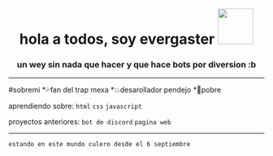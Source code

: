 <h1 align="center">hola a todos, soy evergaster <img src="[https://static.wikia.nocookie.net/helltaker/images/5/51/Modeus1Idle.png/revision/latest?cb=20230512155516](https://images-wixmp-ed30a86b8c4ca887773594c2.wixmp.com/f/27e075fd-0c5a-40b4-870b-0c1abefe9823/dfntuen-dc8b7329-621d-47a7-842a-0845f4976a9d.png?token=eyJ0eXAiOiJKV1QiLCJhbGciOiJIUzI1NiJ9.eyJzdWIiOiJ1cm46YXBwOjdlMGQxODg5ODIyNjQzNzNhNWYwZDQxNWVhMGQyNmUwIiwiaXNzIjoidXJuOmFwcDo3ZTBkMTg4OTgyMjY0MzczYTVmMGQ0MTVlYTBkMjZlMCIsIm9iaiI6W1t7InBhdGgiOiJcL2ZcLzI3ZTA3NWZkLTBjNWEtNDBiNC04NzBiLTBjMWFiZWZlOTgyM1wvZGZudHVlbi1kYzhiNzMyOS02MjFkLTQ3YTctODQyYS0wODQ1ZjQ5NzZhOWQucG5nIn1dXSwiYXVkIjpbInVybjpzZXJ2aWNlOmZpbGUuZG93bmxvYWQiXX0.2FKaoxTnKZxS0dkYI2HAL3JHeInGMnKlYJKdi5TM8Lo)https://images-wixmp-ed30a86b8c4ca887773594c2.wixmp.com/f/27e075fd-0c5a-40b4-870b-0c1abefe9823/dfntuen-dc8b7329-621d-47a7-842a-0845f4976a9d.png?token=eyJ0eXAiOiJKV1QiLCJhbGciOiJIUzI1NiJ9.eyJzdWIiOiJ1cm46YXBwOjdlMGQxODg5ODIyNjQzNzNhNWYwZDQxNWVhMGQyNmUwIiwiaXNzIjoidXJuOmFwcDo3ZTBkMTg4OTgyMjY0MzczYTVmMGQ0MTVlYTBkMjZlMCIsIm9iaiI6W1t7InBhdGgiOiJcL2ZcLzI3ZTA3NWZkLTBjNWEtNDBiNC04NzBiLTBjMWFiZWZlOTgyM1wvZGZudHVlbi1kYzhiNzMyOS02MjFkLTQ3YTctODQyYS0wODQ1ZjQ5NzZhOWQucG5nIn1dXSwiYXVkIjpbInVybjpzZXJ2aWNlOmZpbGUuZG93bmxvYWQiXX0.2FKaoxTnKZxS0dkYI2HAL3JHeInGMnKlYJKdi5TM8Lo" heigth="70px" width="70px" bottom="40"><br></h1>
<h3 align="center"> un wey sin nada que hacer y que hace bots por diversion :b</h3>

---

#sobremi
*💦fan del trap mexa
*💥desarollador pendejo
*🔷pobre

aprendiendo sobre: 
`html`
`css`
`javascript`

proyectos anteriores:
`bot de discord`
`pagina web`

---

```
estando en este mundo culero desde el 6 septiembre

```
